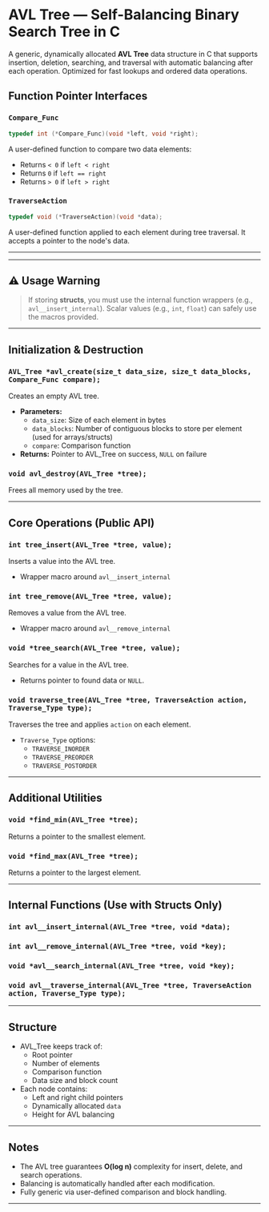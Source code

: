 # AVL Tree — Self-Balancing Binary Search Tree in C

A generic, dynamically allocated **AVL Tree** data structure in C that supports insertion, deletion, searching, and traversal with automatic balancing after each operation. Optimized for fast lookups and ordered data operations.

## Function Pointer Interfaces

### `Compare_Func`
```c
typedef int (*Compare_Func)(void *left, void *right);
```
A user-defined function to compare two data elements:
- Returns `< 0` if `left < right`
- Returns `0` if `left == right`
- Returns `> 0` if `left > right`

### `TraverseAction`
```c
typedef void (*TraverseAction)(void *data);
```
A user-defined function applied to each element during tree traversal. It accepts a pointer to the node's data.

---

---

## ⚠️ Usage Warning
> If storing **structs**, you must use the internal function wrappers (e.g., `avl__insert_internal`). Scalar values (e.g., `int`, `float`) can safely use the macros provided.

---

## Initialization & Destruction

### `AVL_Tree *avl_create(size_t data_size, size_t data_blocks, Compare_Func compare);`
Creates an empty AVL tree.

- **Parameters:**
  - `data_size`: Size of each element in bytes
  - `data_blocks`: Number of contiguous blocks to store per element (used for arrays/structs)
  - `compare`: Comparison function
- **Returns:** Pointer to AVL_Tree on success, `NULL` on failure

### `void avl_destroy(AVL_Tree *tree);`
Frees all memory used by the tree.

---

## Core Operations (Public API)

### `int tree_insert(AVL_Tree *tree, value);`
Inserts a value into the AVL tree.
- Wrapper macro around `avl__insert_internal`

### `int tree_remove(AVL_Tree *tree, value);`
Removes a value from the AVL tree.
- Wrapper macro around `avl__remove_internal`

### `void *tree_search(AVL_Tree *tree, value);`
Searches for a value in the AVL tree.
- Returns pointer to found data or `NULL`.

### `void traverse_tree(AVL_Tree *tree, TraverseAction action, Traverse_Type type);`
Traverses the tree and applies `action` on each element.

- `Traverse_Type` options:
  - `TRAVERSE_INORDER`
  - `TRAVERSE_PREORDER`
  - `TRAVERSE_POSTORDER`

---

## Additional Utilities

### `void *find_min(AVL_Tree *tree);`
Returns a pointer to the smallest element.

### `void *find_max(AVL_Tree *tree);`
Returns a pointer to the largest element.

---

## Internal Functions (Use with Structs Only)

### `int avl__insert_internal(AVL_Tree *tree, void *data);`
### `int avl__remove_internal(AVL_Tree *tree, void *key);`
### `void *avl__search_internal(AVL_Tree *tree, void *key);`
### `void avl__traverse_internal(AVL_Tree *tree, TraverseAction action, Traverse_Type type);`

---

## Structure

- AVL_Tree keeps track of:
  - Root pointer
  - Number of elements
  - Comparison function
  - Data size and block count
- Each node contains:
  - Left and right child pointers
  - Dynamically allocated `data`
  - Height for AVL balancing

---

## Notes

- The AVL tree guarantees **O(log n)** complexity for insert, delete, and search operations.
- Balancing is automatically handled after each modification.
- Fully generic via user-defined comparison and block handling.

---

